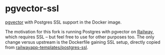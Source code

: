 # pgvector-ssl

[pgvector](https://github.com/pgvector/pgvector) with Postgres SSL support in the Docker image.

The motivation for this fork is running Postgres with pgvector on [Railway](https://railway.app/), which requires SSL – but feel free to use for other purposes too. The only change versus upstream is the Dockerfile gaining SSL setup, directly copied from [railwayapp-templates/postgres-ssl](https://github.com/railwayapp-templates/postgres-ssl/blob/main/Dockerfile.latest).
